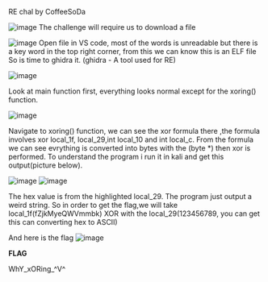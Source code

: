 RE chal by CoffeeSoDa

![image](https://github.com/user-attachments/assets/e96edbb5-f296-4dfc-8742-360fd53f8118)
The challenge will require us to download a file

![image](https://github.com/user-attachments/assets/b1bfae1f-37e5-4e40-8d0b-1349261e920b)
Open file in VS code, most of the words is unreadable but there is a key word in the top right corner, from this we can know this is an ELF file
So is time to ghidra it. (ghidra - A tool used for RE)

![image](https://github.com/user-attachments/assets/01b3776d-20d2-4d28-a86e-6151f01ad0db)

Look at main function first, everything looks normal except for the xoring() function. 

![image](https://github.com/user-attachments/assets/46efcdb9-96ff-4b1f-a1b8-09f5acabc854)

Navigate to xoring() function, we can see the xor formula there ,the formula involves xor local_1f, local_29,int local_10 and int local_c.
From the formula we can see evrything is converted into bytes with the (byte *) then xor is performed.
To understand the program i run it in kali and get this output(picture below). 

![image](https://github.com/user-attachments/assets/a4f272c4-a5f0-46f4-803b-050f5c4437eb)
![image](https://github.com/user-attachments/assets/82fd9183-f5f8-46b1-8e6b-0a50cfa5d8f3)

The hex value is from the highlighted local_29. 
The program just output a weird string.
So in order to get the flag,we will take local_1f(fZjkMyeQWVmmbk) XOR with the local_29(123456789, you can get this can converting hex to ASCII)



And here is the flag
![image](https://github.com/user-attachments/assets/53bea60d-71de-4de1-aeda-3137f43e94a1)

**FLAG**

WhY_xORing_^V^
